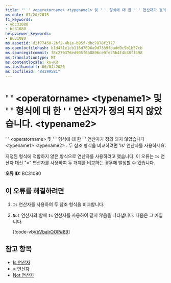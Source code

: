 ```yaml
---
title: "' ' <operatorname> <typename1> 및 ' ' 형식에 대 한 ' ' 연산자가 정의 되지 않았습니다. <typename2>"
ms.date: 07/20/2015
f1_keywords:
- vbc31080
- bc31080
helpviewer_keywords:
- BC31080
ms.assetid: d2f77450-2bf2-4b1e-b95f-dbc7878f2777
ms.openlocfilehash: b1d4f1e1cb116d7696a9d7339fbadd9c9b1b57cb
ms.sourcegitcommit: f8c270376ed905f6a8896ce0fe25b4f4b38ff498
ms.translationtype: MT
ms.contentlocale: ko-KR
ms.lasthandoff: 06/04/2020
ms.locfileid: "84399581"
---
```

# <a name="operator-operatorname-is-not-defined-for-types-typename1-and-typename2"></a>' ' \<operatorname> \<typename1> 및 ' ' 형식에 대 한 ' ' 연산자가 정의 되지 않았습니다. \<typename2>
' ' \<operatorname> 및 ' ' 형식에 대 한 ' ' 연산자가 정의 되지 않았습니다 \<typename1> \<typename2> . 두 참조 형식을 비교하려면 'Is' 연산자를 사용하세요.  
  
 지정된 형식에 적합하지 않은 방식으로 연산자를 사용하려고 했습니다. 이 오류는 `Is` 연산자 대신 "=" 연산자를 사용하여 두 개체를 비교하는 경우에 발생할 수 있습니다.  
  
 **오류 ID:** BC31080  
  
## <a name="to-correct-this-error"></a>이 오류를 해결하려면  
  
1. `Is` 연산자를 사용하여 두 참조 형식을 비교합니다.  
  
2. `Not` 연산자와 함께 `Is` 연산자를 사용하여 같지 않음을 나타냅니다. 다음은 그 예입니다.  
  
     [!code-vb[VbVbalrOOP#89](~/samples/snippets/visualbasic/VS_Snippets_VBCSharp/VbVbalrOOP/VB/OOP.vb#89)]
  
## <a name="see-also"></a>참고 항목

- [Is 연산자](../language-reference/operators/is-operator.md)
- [= 연산자](../language-reference/operators/assignment-operator.md)
- [Not 연산자](../language-reference/operators/not-operator.md)
